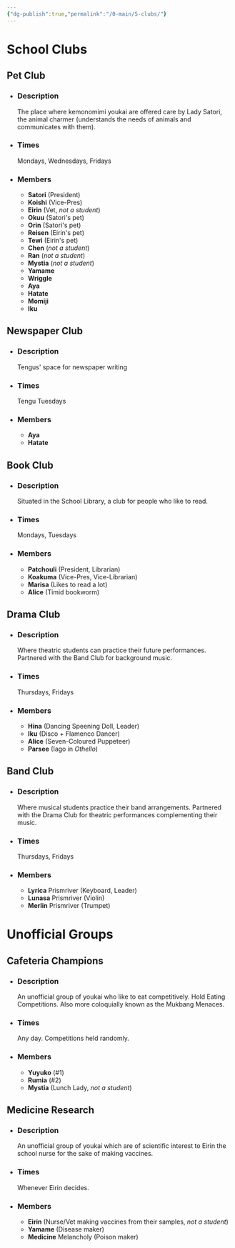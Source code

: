 ```yaml
---
{"dg-publish":true,"permalink":"/0-main/5-clubs/"}
---
```


# School Clubs

## Pet Club
- ### Description
	The place where kemonomimi youkai are offered care by Lady Satori, the animal charmer (understands the needs of animals and communicates with them).
- ### Times
	Mondays, Wednesdays, Fridays
- ### Members
	- **Satori** (President)
	- **Koishi** (Vice-Pres)
	- **Eirin** (Vet, *not a student*)
	- **Okuu** (Satori's pet)
	- **Orin** (Satori's pet)
	- **Reisen** (Eirin's pet)
	- **Tewi** (Eirin's pet)
	- **Chen** (*not a student*)
	- **Ran** (*not a student*)
	- **Mystia** (*not a student*)
	- **Yamame**
	- **Wriggle**
	- **Aya**
	- **Hatate**
	- **Momiji**
	- **Iku**
## Newspaper Club
- ### Description
	Tengus' space for newspaper writing
- ### Times
	Tengu Tuesdays
- ### Members
	- **Aya**
	- **Hatate**
## Book Club
- ### Description
	Situated in the School Library, a club for people who like to read.
- ### Times
	Mondays, Tuesdays
- ### Members
	- **Patchouli** (President, Librarian)
	- **Koakuma** (Vice-Pres, Vice-Librarian)
	- **Marisa** (Likes to read a lot)
	- **Alice** (Timid bookworm)
## Drama Club
- ### Description
	Where theatric students can practice their future performances. Partnered with the Band Club for background music.
- ### Times
	Thursdays, Fridays
- ### Members
	- **Hina** (Dancing Speening Doll, Leader)
	- **Iku** (Disco + Flamenco Dancer)
	- **Alice** (Seven-Coloured Puppeteer)
	- **Parsee** (Iago in *Othello*)
## Band Club
- ### Description
	Where musical students practice their band arrangements. Partnered with the Drama Club for theatric performances complementing their music.
- ### Times
	Thursdays, Fridays
- ### Members
	- **Lyrica** Prismriver (Keyboard, Leader)
	- **Lunasa** Prismriver (Violin)
	- **Merlin** Prismriver (Trumpet)
# Unofficial Groups
## Cafeteria Champions
- ### Description
	An unofficial group of youkai who like to eat competitively. Hold Eating Competitions. Also more coloquially known as the Mukbang Menaces.
- ### Times
	Any day. Competitions held randomly.
- ### Members
	- **Yuyuko** (#1)
	- **Rumia** (#2)
	- **Mystia** (Lunch Lady, *not a student*)
## Medicine Research
- ### Description
	An unofficial group of youkai which are of scientific interest to Eirin the school nurse for the sake of making vaccines.
- ### Times
	Whenever Eirin decides.
- ### Members
	- **Eirin** (Nurse/Vet making vaccines from their samples, *not a student*)
	- **Yamame** (Disease maker)
	- **Medicine** Melancholy (Poison maker)